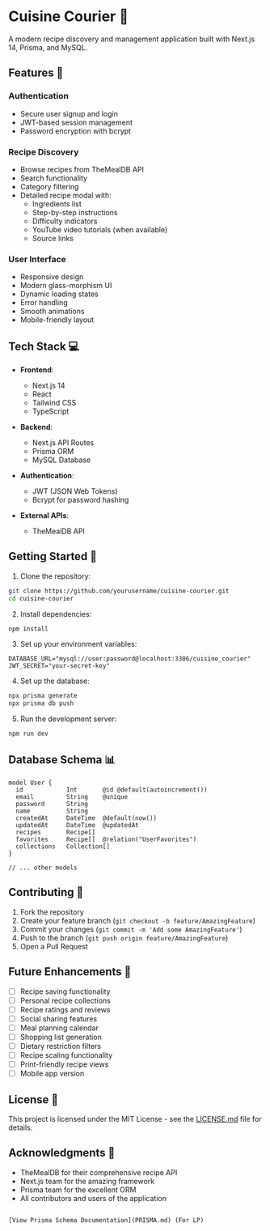 # Cuisine Courier 🍳

A modern recipe discovery and management application built with Next.js 14, Prisma, and MySQL.

## Features 🌟

### Authentication
- Secure user signup and login
- JWT-based session management
- Password encryption with bcrypt

### Recipe Discovery
- Browse recipes from TheMealDB API
- Search functionality
- Category filtering
- Detailed recipe modal with:
  - Ingredients list
  - Step-by-step instructions
  - Difficulty indicators
  - YouTube video tutorials (when available)
  - Source links

### User Interface
- Responsive design
- Modern glass-morphism UI
- Dynamic loading states
- Error handling
- Smooth animations
- Mobile-friendly layout

## Tech Stack 💻

- **Frontend**:
  - Next.js 14
  - React
  - Tailwind CSS
  - TypeScript

- **Backend**:
  - Next.js API Routes
  - Prisma ORM
  - MySQL Database

- **Authentication**:
  - JWT (JSON Web Tokens)
  - Bcrypt for password hashing

- **External APIs**:
  - TheMealDB API

## Getting Started 🚀

1. Clone the repository:
```bash
git clone https://github.com/yourusername/cuisine-courier.git
cd cuisine-courier
```

2. Install dependencies:
```bash
npm install
```

3. Set up your environment variables:
```env
DATABASE_URL="mysql://user:password@localhost:3306/cuisine_courier"
JWT_SECRET="your-secret-key"
```

4. Set up the database:
```bash
npx prisma generate
npx prisma db push
```

5. Run the development server:
```bash
npm run dev
```

## Database Schema 📊

```prisma
model User {
  id            Int       @id @default(autoincrement())
  email         String    @unique
  password      String    
  name          String
  createdAt     DateTime  @default(now())
  updatedAt     DateTime  @updatedAt
  recipes       Recipe[]  
  favorites     Recipe[]  @relation("UserFavorites")
  collections   Collection[]
}

// ... other models
```

## Contributing 🤝

1. Fork the repository
2. Create your feature branch (`git checkout -b feature/AmazingFeature`)
3. Commit your changes (`git commit -m 'Add some AmazingFeature'`)
4. Push to the branch (`git push origin feature/AmazingFeature`)
5. Open a Pull Request

## Future Enhancements 🔮

- [ ] Recipe saving functionality
- [ ] Personal recipe collections
- [ ] Recipe ratings and reviews
- [ ] Social sharing features
- [ ] Meal planning calendar
- [ ] Shopping list generation
- [ ] Dietary restriction filters
- [ ] Recipe scaling functionality
- [ ] Print-friendly recipe views
- [ ] Mobile app version

## License 📝

This project is licensed under the MIT License - see the [LICENSE.md](LICENSE.md) file for details.

## Acknowledgments 🙏

- TheMealDB for their comprehensive recipe API
- Next.js team for the amazing framework
- Prisma team for the excellent ORM
- All contributors and users of the application
```

[View Prisma Schema Documentation](PRISMA.md) (For LP)

